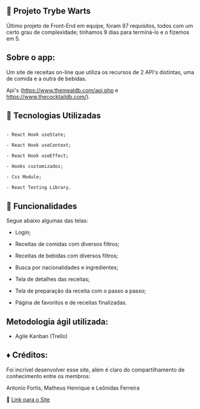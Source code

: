 📌 Projeto Trybe Warts
---

Último projeto de Front-End em equipe, foram 87 requisitos, todos com um certo grau de complexidade; tínhamos 9 dias para terminá-lo e o fizemos em 5.



Sobre o app:
---

Um site de receitas on-line que utiliza os recursos de 2 API's distintas, uma de comida e a outra de bebidas.

Api's (https://www.themealdb.com/api.php e https://www.thecocktaildb.com/).


🔧 Tecnologias Utilizadas
---


 ``` 

- React Hook useState;

- React Hook useContext;

- React Hook useEffect;

- Hooks customizados;

- Css Module;

- React Testing Library.
 ```


🎯 Funcionalidades
---


Segue abaixo algumas das telas:

- Login;

- Receitas de comidas com diversos filtros;

- Receitas de bebidas com diversos filtros;

- Busca por nacionalidades e ingredientes;

- Tela de detalhes das receitas;

- Tela de preparação da receita com o passo a passo;

- Página de favoritos e de receitas finalizadas.





Metodologia ágil utilizada:
---

- Agile Kanban (Trello)



♦️ Créditos:
---
Foi incrível desenvolver esse site, além é claro do compartilhamento de conhecimento entre os membros:

Antonio Fortis, Matheus Henrique e Leônidas Ferreira


🔗 [Link para o Site](http://recipe-project-trybe.surge.sh)


